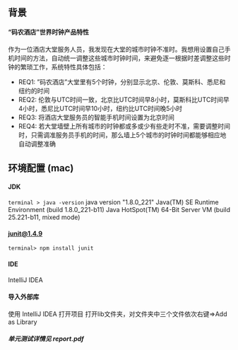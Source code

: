 ## 背景
#### “码农酒店”世界时钟产品特性
作为一位酒店大堂服务人员，我发现在大堂的城市时钟不准时。我想用设置自己手机时间的方法，自动统一调整这些城市时钟时间，来避免逐一根据时差调整这些时钟的繁琐工作，系统特性具体包括：
 - REQ1: ”码农酒店”大堂里有5个时钟，分别显示北京、伦敦、莫斯科、悉尼和纽约的时间
 - REQ2: 伦敦与UTC时间一致，北京比UTC时间早8小时，莫斯科比UTC时间早4小时，悉尼比UTC时间早10小时，纽约比UTC时间晚5小时
 - REQ3: 将酒店大堂服务员的智能手机时间设置为北京时间
 - REQ4: 若大堂墙壁上所有城市的时钟都或多或少有些走时不准，需要调整时间时，只需调准服务员手机的时间，那么墙上5个城市的时钟时间都能够相应地自动调整准确


## 环境配置 (mac)

#### JDK

`terminal > java -version`
java version "1.8.0_221"
Java(TM) SE Runtime Environment (build 1.8.0_221-b11)
Java HotSpot(TM) 64-Bit Server VM (build 25.221-b11, mixed mode)

#### junit@1.4.9
`terminal> npm install junit`

#### IDE
IntelliJ IDEA 

#### 导入外部库
使用 IntelliJ IDEA 打开项目
打开lib文件夹，对文件夹中三个文件依次右键=>Add as Library



##### 单元测试详情见 report.pdf